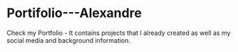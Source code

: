 # Portifolio---Alexandre
Check my Portfolio - It contains projects that I already created as well as my social media and background information.
